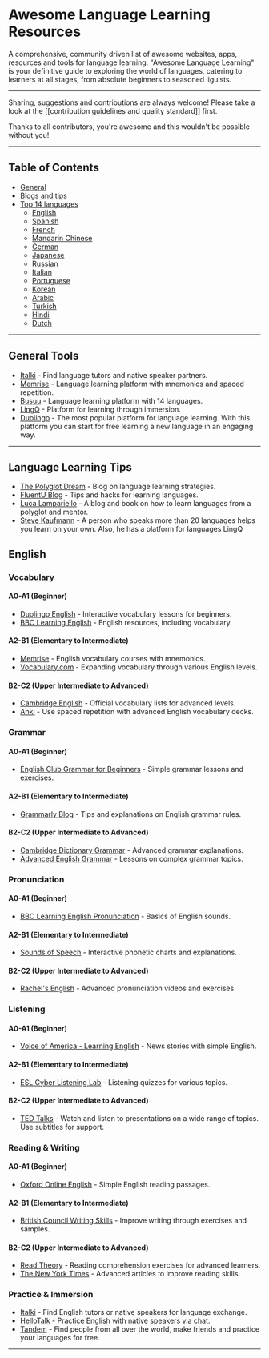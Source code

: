 # Awesome Language Learning Resources

A comprehensive, community driven list of awesome websites, apps, resources and tools for language learning.
"Awesome Language Learning" is your definitive guide to exploring the world of languages, catering to learners at all stages, from absolute beginners to seasoned liguists.

---

Sharing, suggestions and contributions are always welcome! Please take a look at the [[contribution guidelines and quality standard]] first.

Thanks to all contributors, you're awesome and this wouldn't be possible without you!

---

## Table of Contents
- [General](#general-tools)
- [Blogs and tips](#language-learning-tips)
- [Top 14 languages](#top)
  - [English](#english)
  - [Spanish](#spanish)
  - [French](#french)
  - [Mandarin Chinese](#mandarin-chinese)
  - [German](#german)
  - [Japanese](#japanese)
  - [Russian](#russian)
  - [Italian](#italian)
  - [Portuguese](#portuguese)
  - [Korean](#korean)
  - [Arabic](#arabic)
  - [Turkish](#turkish)
  - [Hindi](#hindi)
  - [Dutch](#dutch)

---

## General Tools

- [Italki](https://www.italki.com/) - Find language tutors and native speaker partners.
- [Memrise](https://www.memrise.com/) - Language learning platform with mnemonics and spaced repetition.
- [Busuu](https://www.busuu.com/) - Language learning platform with 14 languages.
- [LingQ](https://www.lingq.com/) - Platform for learning through immersion.
- [Duolingo](https://www.duolingo.com/) - The most popular platform for language learning. With this platform you can start for free learning a new language in an engaging way.

---


## Language Learning Tips

- [The Polyglot Dream](http://www.thepolyglotdream.com/) - Blog on language learning strategies.
- [FluentU Blog](https://www.fluentu.com/blog/) - Tips and hacks for learning languages.
- [Luca Lampariello](https://www.lucalampariello.com/) - A blog and book on how to learn languages from a polyglot and mentor.
- [Steve Kaufmann](https://www.thelinguist.com/) - A person who speaks more than 20 languages helps you learn on your own. Also, he has a platform for languages LingQ


## English

### Vocabulary

#### A0-A1 (Beginner)
- [Duolingo English](https://www.duolingo.com/course/en/us/Learn-English-US) - Interactive vocabulary lessons for beginners.
- [BBC Learning English](https://www.bbc.co.uk/learningenglish) - English resources, including vocabulary.

#### A2-B1 (Elementary to Intermediate)
- [Memrise](https://www.memrise.com/) - English vocabulary courses with mnemonics.
- [Vocabulary.com](https://www.vocabulary.com/) - Expanding vocabulary through various English levels.

#### B2-C2 (Upper Intermediate to Advanced)
- [Cambridge English](https://www.cambridgeenglish.org/) - Official vocabulary lists for advanced levels.
- [Anki](https://apps.ankiweb.net/) - Use spaced repetition with advanced English vocabulary decks.

### Grammar

#### A0-A1 (Beginner)
- [English Club Grammar for Beginners](https://www.englishclub.com/grammar/) - Simple grammar lessons and exercises.

#### A2-B1 (Elementary to Intermediate)
- [Grammarly Blog](https://www.grammarly.com/blog/) - Tips and explanations on English grammar rules.

#### B2-C2 (Upper Intermediate to Advanced)
- [Cambridge Dictionary Grammar](https://dictionary.cambridge.org/grammar/british-grammar/) - Advanced grammar explanations.
- [Advanced English Grammar](https://www.perfect-english-grammar.com/) - Lessons on complex grammar topics.

### Pronunciation

#### A0-A1 (Beginner)
- [BBC Learning English Pronunciation](https://www.bbc.co.uk/learningenglish/english/features/pronunciation) - Basics of English sounds.

#### A2-B1 (Elementary to Intermediate)
- [Sounds of Speech](http://soundsofspeech.uiowa.edu/) - Interactive phonetic charts and explanations.

#### B2-C2 (Upper Intermediate to Advanced)
- [Rachel's English](https://rachelsenglish.com/) - Advanced pronunciation videos and exercises.

### Listening

#### A0-A1 (Beginner)
- [Voice of America - Learning English](https://learningenglish.voanews.com/) - News stories with simple English.

#### A2-B1 (Elementary to Intermediate)
- [ESL Cyber Listening Lab](https://www.esl-lab.com/) - Listening quizzes for various topics.

#### B2-C2 (Upper Intermediate to Advanced)
- [TED Talks](https://www.ted.com/) - Watch and listen to presentations on a wide range of topics. Use subtitles for support.

### Reading & Writing

#### A0-A1 (Beginner)
- [Oxford Online English](https://www.oxfordonlineenglish.com/free-english-lessons) - Simple English reading passages.

#### A2-B1 (Elementary to Intermediate)
- [British Council Writing Skills](https://learnenglish.britishcouncil.org/skills/writing) - Improve writing through exercises and samples.

#### B2-C2 (Upper Intermediate to Advanced)
- [Read Theory](https://readtheory.org/) - Reading comprehension exercises for advanced learners.
- [The New York Times](https://www.nytimes.com/) - Advanced articles to improve reading skills.

### Practice & Immersion

- [Italki](https://www.italki.com/) - Find English tutors or native speakers for language exchange.
- [HelloTalk](https://www.hellotalk.com/) - Practice English with native speakers via chat.
- [Tandem](https://www.tandem.net/) - Find people from all over the world, make friends and practice your languages for free.

---
